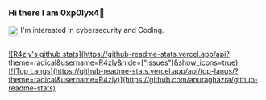 ### Hi there I am 0xp0lyx4👋



I'm interested in cybersecurity and Coding.
<a href="https://twitter.com/0xp0lyx4">
<img align="left" alt="0xp0lyx4 - Twitter" width="21px" 
src="https://i.hizliresim.com/MnmQPv.png" />
</br>

<br />
![R4zly's github stats](https://github-readme-stats.vercel.app/api?theme=radical&username=R4zly&hide=["issues"]&show_icons=true)
</br>
[![Top Langs](https://github-readme-stats.vercel.app/api/top-langs/?theme=radical&username=R4zly)](https://github.com/anuraghazra/github-readme-stats)

[Blog]: https://0xp0lyx4.blogspot.com/
